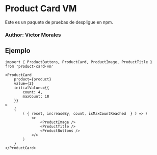 # Product Card VM

Este es un paquete de pruebas de despligue en npm.

### Author: Victor Morales

## Ejemplo

```
impoert { ProductButtons, ProductCard, ProductImage, ProductTitle } from 'product-card-vm'
```

```
<ProductCard
    product={product}
    value={2}
    initialValues={{
        count: 4,
        maxCount: 10
    }}
>
    {
        ( { reset, increaseBy, count, isMaxCountReached  } ) => (
            <>
                <ProductImage />
                <ProductTitle />
                <ProductButtons />
            </>
        )
    }
</ProductCard>
```
